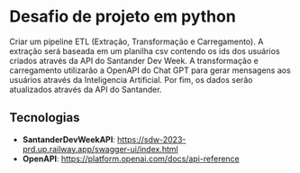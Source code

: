 # Desafio de projeto em python

Criar um pipeline ETL (Extração, Transformação e Carregamento).
A extração será baseada em um planilha csv contendo os ids dos usuários criados através da API do Santander Dev Week.
A transformação e carregamento utilizarão a OpenAPI do Chat GPT para gerar mensagens aos usuários através da Inteligencia Artificial.
Por fim, os dados serão atualizados através da API do Santander.

## Tecnologias
- **SantanderDevWeekAPI**: https://sdw-2023-prd.up.railway.app/swagger-ui/index.html
- **OpenAPI**: https://platform.openai.com/docs/api-reference
